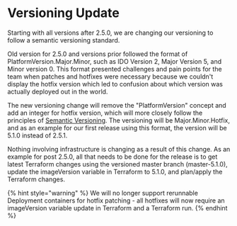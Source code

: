# Versioning Update

Starting with all versions after 2.5.0, we are changing our versioning to follow a semantic versioning standard.&#x20;

Old version for 2.5.0 and versions prior followed the format of PlatformVersion.Major.Minor, such as IDO Version 2, Major Version 5, and Minor version 0. This format presented challenges and pain points for the team when patches and hotfixes were necessary because we couldn't display the hotfix version which led to confusion about which version was actually deployed out in the world.

The new versioning change will remove the "PlatformVersion" concept and add an integer for hotfix version, which will more closely follow the principles of [Semantic Versioning](https://semver.org). The versioning will be Major.Minor.Hotfix, and as an example for our first release using this format, the version will be 5.1.0 instead of 2.5.1.

Nothing involving infrastructure is changing as a result of this change. As an example for post 2.5.0, all that needs to be done for the release is to get latest Terraform changes using the versioned master branch (master-5.1.0), update the imageVersion variable in Terraform to 5.1.0, and plan/apply the Terraform changes.

{% hint style="warning" %}
We will no longer support rerunnable Deployment containers for hotfix patching - all hotfixes will now require an imageVersion variable update in Terraform and a Terraform run.
{% endhint %}

